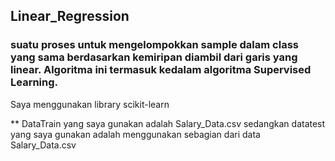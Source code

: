 ## Linear_Regression

### suatu proses untuk mengelompokkan sample dalam class yang sama berdasarkan kemiripan diambil dari garis yang linear. Algoritma ini termasuk kedalam algoritma Supervised Learning.
Saya menggunakan library scikit-learn 

** DataTrain yang saya gunakan adalah Salary_Data.csv sedangkan datatest yang saya gunakan adalah menggunakan sebagian dari data Salary_Data.csv
